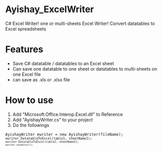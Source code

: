 Ayishay_ExcelWriter
===================
C# Excel Writer! one or multi-sheets Excel Writer!
Convert datatables to Excel spreadsheets


Features
========
* Save C# datatable / datatables to an Excel sheet
* Can save one datatable to one sheet 
  or datatables to multi-sheets on one Excel file
* can save as .xls or .xlsx file


How to use
==========
1. Add "Microsoft.Office.Interop.Excel.dll" to Reference
2. Add "AyishayWriter.cs" to your project
3. Do the followings

<code>AyishayWriter ewriter = new AyishayWriter(fileName);
<code>ewriter.DatatableToExcel(table1, sheetName1);
<code>ewriter.DatatableToExcel(table2, sheetName2);
<code>ewriter.saveExcel();

